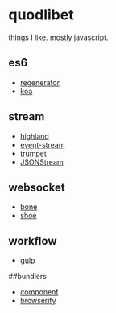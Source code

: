quodlibet
=========

things I like.
mostly javascript.

## es6 

* [regenerator](https://github.com/facebook/regenerator)
* [koa](http://koajs.com)

## stream 

* [highland](http://highlandjs.com)
* [event-stream](https://github.com/dominictarr/event-stream)
* [trumpet](https://github.com/substack/node-trumpet)
* [JSONStream](https://github.com/dominictarr/JSONStream)

## websocket 

* [bone](http://bone.io/)
* [shoe](https://github.com/substack/shoe)

## workflow
* [gulp](http://gulpjs.com/)

##bundlers
* [component](https://github.com/component/component)
* [browserify](http://browserify.org/)
